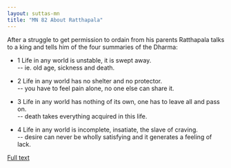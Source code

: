 ```yaml
---
layout: suttas-mn
title: "MN 82 About Ratthapala"
---
```


After a struggle to get permission to ordain from his parents Ratthapala talks to a king and tells him of the four summaries of the Dharma:


- 1 Life in any world is unstable, it is swept away.  
-- ie. old age, sickness and death.


- 2 Life in any world has no shelter and no protector.  
-- you have to feel pain alone, no one else can share it.


- 3 Life in any world has nothing of its own, one has to leave all and pass on.  
-- death takes everything acquired in this life.


- 4 Life in any world is incomplete, insatiate, the slave of craving.  
-- desire can never be wholly satisfying and it generates a feeling of lack.


[Full text](https://accesstoinsight.org/tipitaka/mn/mn.082.than.html)
